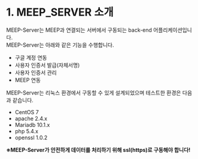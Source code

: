 # 1. MEEP_SERVER 소개

MEEP-Server는 MEEP과 연결되는 서버에서 구동되는 back-end 어플리케이션입니다.  
MEEP-Server는 아래와 같은 기능을 수행합니다.

 - 구글 계정 연동
 - 사용자 인증서 발급(자체서명)
 - 사용자 인증서 관리
 - MEEP 연동

MEEP-Server는 리눅스 환경에서 구동할 수 있게 설계되었으며 테스트한 환경은 다음과 같습니다.

 - CentOS 7
 - apache 2.4.x
 - Mariadb 10.1.x
 - php 5.4.x
 - openssl 1.0.2

**※MEEP-Server가 안전하게 데이터를 처리하기 위해 ssl(https)로 구동해야 합니다!**